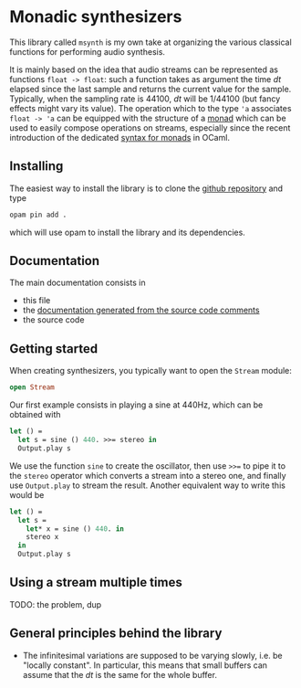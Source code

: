Monadic synthesizers
====================

This library called `msynth` is my own take at organizing the various classical
functions for performing audio synthesis.

It is mainly based on the idea that audio streams can be represented as
functions `float -> float`: such a function takes as argument the time _dt_
elapsed since the last sample and returns the current value for the
sample. Typically, when the sampling rate is 44100, _dt_ will be 1/44100 (but
fancy effects might vary its value). The operation which to the type `'a`
associates `float -> 'a` can be equipped with the structure of a
[monad](https://en.wikipedia.org/wiki/Monad_(functional_programming)) which can
be used to easily compose operations on streams, especially since the recent
introduction of the dedicated [syntax for
monads](https://caml.inria.fr/pub/docs/manual-ocaml/bindingops.html) in OCaml.

## Installing

The easiest way to install the library is to clone the [github
repository](https://github.com/smimram/monadic-synth) and type

```sh
opam pin add .
```

which will use opam to install the library and its dependencies.

## Documentation

The main documentation consists in

- this file
- the [documentation generated from the source
  code comments](http://smimram.github.io/monadic-synth/ocamldoc/)
- the source code

## Getting started

When creating synthesizers, you typically want to open the `Stream` module:

```ocaml
open Stream
```

Our first example consists in playing a sine at 440Hz, which can be obtained
with

```ocaml
let () =
  let s = sine () 440. >>= stereo in
  Output.play s
```

We use the function `sine` to create the oscillator, then use `>>=` to pipe it
to the `stereo` operator which converts a stream into a stereo one, and finally
use `Output.play` to stream the result. Another equivalent way to write this
would be

```ocaml
let () =
  let s =
    let* x = sine () 440. in
    stereo x
  in
  Output.play s
```

## Using a stream multiple times

TODO: the problem, dup

## General principles behind the library

- The infinitesimal variations are supposed to be varying slowly, i.e. be
  "locally constant". In particular, this means that small buffers can assume
  that the _dt_ is the same for the whole buffer.
